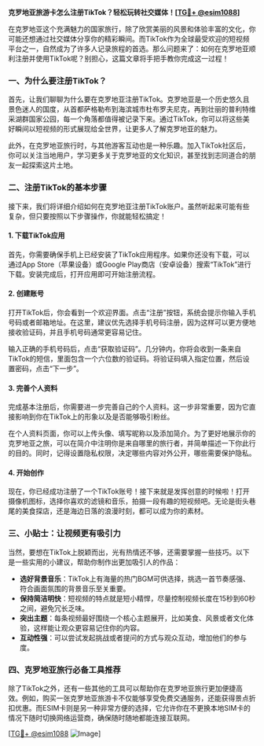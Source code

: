 **克罗地亚旅游卡怎么注册TikTok？轻松玩转社交媒体！[[TG💪+ @esim1088](https://t.me/s/esim1088)]**

在克罗地亚这个充满魅力的国家旅行，除了欣赏美丽的风景和体验丰富的文化，你可能还想通过社交媒体分享你的精彩瞬间。而TikTok作为全球最受欢迎的短视频平台之一，自然成为了许多人记录旅程的首选。那么问题来了：如何在克罗地亚顺利注册并使用TikTok呢？别担心，这篇文章将手把手教你完成这一过程！

### 一、为什么要注册TikTok？

首先，让我们聊聊为什么要在克罗地亚注册TikTok。克罗地亚是一个历史悠久且景色迷人的国度，从首都萨格勒布到海滨城市杜布罗夫尼克，再到壮丽的普利特维采湖群国家公园，每一个角落都值得被记录下来。通过TikTok，你可以将这些美好瞬间以短视频的形式展现给全世界，让更多人了解克罗地亚的魅力。

此外，在克罗地亚旅行时，与其他游客互动也是一种乐趣。加入TikTok社区后，你可以关注当地用户，学习更多关于克罗地亚的文化知识，甚至找到志同道合的朋友一起探索这片土地。

### 二、注册TikTok的基本步骤

接下来，我们将详细介绍如何在克罗地亚注册TikTok账户。虽然听起来可能有些复杂，但只要按照以下步骤操作，你就能轻松搞定！

#### 1. 下载TikTok应用

首先，你需要确保手机上已经安装了TikTok应用程序。如果你还没有下载，可以通过App Store（苹果设备）或Google Play商店（安卓设备）搜索“TikTok”进行下载。安装完成后，打开应用即可开始注册流程。

#### 2. 创建账号

打开TikTok后，你会看到一个欢迎界面。点击“注册”按钮，系统会提示你输入手机号码或者邮箱地址。在这里，建议优先选择手机号码注册，因为这样可以更方便地接收验证码，并且手机号码通常更容易记住。

输入正确的手机号码后，点击“获取验证码”。几分钟内，你将会收到一条来自TikTok的短信，里面包含一个六位数的验证码。将验证码填入指定位置，然后设置密码，点击“下一步”。

#### 3. 完善个人资料

完成基本注册后，你需要进一步完善自己的个人资料。这一步非常重要，因为它直接影响到你在TikTok上的形象以及是否能够吸引粉丝。

在个人资料页面，你可以上传头像、填写昵称以及添加简介。为了更好地展示你的克罗地亚之旅，可以在简介中注明你是来自哪里的旅行者，并简单描述一下你此行的目的。同时，记得设置隐私权限，决定哪些内容对外公开，哪些需要保护隐私。

#### 4. 开始创作

现在，你已经成功注册了一个TikTok账号！接下来就是发挥创意的时候啦！打开摄像机图标，选择你喜欢的滤镜和音乐，拍摄一段有趣的短视频吧。无论是街头巷尾的美食探店，还是海边日落的浪漫时刻，都可以成为你的素材。

### 三、小贴士：让视频更有吸引力

当然，要想在TikTok上脱颖而出，光有热情还不够，还需要掌握一些技巧。以下是一些实用的小建议，帮助你制作出更加吸引人的作品：

- **选好背景音乐**：TikTok上有海量的热门BGM可供选择，挑选一首节奏感强、符合画面氛围的背景音乐至关重要。
- **保持简洁明快**：短视频的特点就是短小精悍，尽量控制视频长度在15秒到60秒之间，避免冗长乏味。
- **突出主题**：每条视频最好围绕一个核心主题展开，比如美食、风景或者文化体验，这样能让观众更容易记住你的内容。
- **互动性强**：可以尝试发起挑战或者提问的方式与观众互动，增加他们的参与度。

### 四、克罗地亚旅行必备工具推荐

除了TikTok之外，还有一些其他的工具可以帮助你在克罗地亚旅行更加便捷高效。例如，购买一张克罗地亚旅游卡不仅能够享受免费交通服务，还能获得景点折扣优惠。而ESIM卡则是另一种非常方便的选择，它允许你在不更换本地SIM卡的情况下随时切换网络运营商，确保随时随地都能连接互联网。

[[TG💪+ @esim1088](https://t.me/s/esim1088) ![Image](https://i.postimg.cc/4NQfJmqS/Snipaste-2025-05-13-00-14-12.png)]